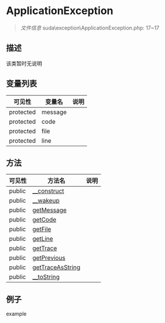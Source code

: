 #  ApplicationException 

> *文件信息* suda\exception\ApplicationException.php: 17~17



## 描述

该类暂时无说明





## 变量列表
| 可见性 |  变量名   | 说明 |
|--------|----|------|
| protected   | message | | 
| protected   | code | | 
| protected   | file | | 
| protected   | line | | 



## 方法


| 可见性 | 方法名 | 说明 |
|--------|-------|------|
| public |[__construct](ApplicationException/__construct.md) |  |
| public |[__wakeup](ApplicationException/__wakeup.md) |  |
| public |[getMessage](ApplicationException/getMessage.md) |  |
| public |[getCode](ApplicationException/getCode.md) |  |
| public |[getFile](ApplicationException/getFile.md) |  |
| public |[getLine](ApplicationException/getLine.md) |  |
| public |[getTrace](ApplicationException/getTrace.md) |  |
| public |[getPrevious](ApplicationException/getPrevious.md) |  |
| public |[getTraceAsString](ApplicationException/getTraceAsString.md) |  |
| public |[__toString](ApplicationException/__toString.md) |  |



## 例子

example